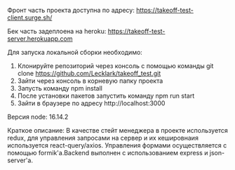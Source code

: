 Фронт часть проекта доступна по адресу: https://takeoff-test-client.surge.sh/

Бек часть задеплоена на heroku: https://takeoff-test-server.herokuapp.com

Для запуска локальной сборки необходимо:
1) Клонируйте репозиторий через консоль с помощью команды git clone https://github.com/Lecklark/takeoff_test.git
2) Зайти через консоль в корневую папку проекта
3) Запусть команду npm install
4) После установки пакетов запустить команду npm run start
5) Зайти в браузере по адресу http://localhost:3000

Версия node: 16.14.2

Краткое описание:
В качестве стейт менеджера в проекте используется redux, для управления запросами на сервер и их кешировнаия используется react-query/axios. Управления формами осуществляется с помощью formik'а.Backend выполнен с использованием express и json-server'а.
